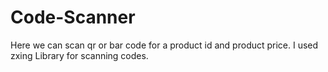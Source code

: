 # Code-Scanner
Here we can scan qr or bar code for a product id and product price. I used zxing Library for scanning codes.
